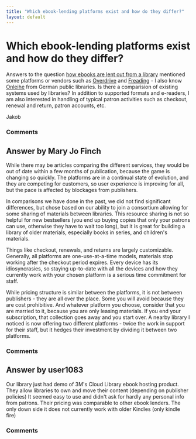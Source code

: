 ```yaml
---
title: "Which ebook-lending platforms exist and how do they differ?"
layout: default
---
```

Which ebook-lending platforms exist and how do they differ?
=====================
Answers to the question [how ebooks are lent out from a
library](http://libraries.stackexchange.com/questions/603/how-are-ebooks-lent-out-from-a-library)
mentioned some platforms or vendors such as
[Overdrive](http://www.overdrive.com) and
[Freading](http://freading.com) - I also know
[Onleihe](http://www.onleihe.de) from German public libraries. Is there
a comparision of existing systems used by libraries? In addition to
supported formats and e-readers, I am also interested in handling of
typical patron activities such as checkout, renewal and return, patron
accounts, etc.

Jakob

### Comments ###


Answer by Mary Jo Finch
----------------
While there may be articles comparing the different services, they would
be out of date within a few months of publication, because the game is
changing so quickly. The platforms are in a continual state of
evolution, and they are competing for customers, so user experience is
improving for all, but the pace is affected by blockages from
publishers.

In comparisons we have done in the past, we did not find significant
differences, but chose based on our ability to join a consortium
allowing for some sharing of materials between libraries. This resource
sharing is not so helpful for new bestsellers (you end up buying copies
that only your patrons can use, otherwise they have to wait too long),
but it is great for building a library of older materials, especially
books in series, and children's materials.

Things like checkout, renewals, and returns are largely customizable.
Generally, all platforms are one-use-at-a-time models, materials stop
working after the checkout period expires. Every device has its
idiosyncrasies, so staying up-to-date with all the devices and how they
currently work with your chosen platform is a serious time commitment
for staff.

While pricing structure is similar between the platforms, it is not
between publishers - they are all over the place. Some you will avoid
because they are cost prohibitive. And whatever platform you choose,
consider that you are married to it, because you are only leasing
materials. If you end your subscription, that collection goes away and
you start over. A nearby library I noticed is now offering two different
platforms - twice the work in support for their staff, but it hedges
their investment by dividing it between two platforms.

### Comments ###

Answer by user1083
----------------
Our library just had demo of 3M's Cloud Library ebook hosting product.
They allow libraries to own and move their content (depending on
publisher policies) It seemed easy to use and didn't ask for hardly any
personal info from patrons. Their pricing was comparable to other ebook
lenders. The only down side it does not currently work with older
Kindles (only kindle fire)

### Comments ###

